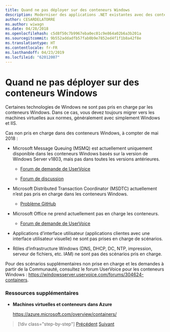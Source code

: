 ```yaml
---
title: Quand ne pas déployer sur des conteneurs Windows
description: Moderniser des applications .NET existantes avec des conteneurs de Cloud Azure et Windows | Quand ne pas déployer sur des conteneurs Windows
author: CESARDELATORRE
ms.author: wiwagn
ms.date: 04/28/2018
ms.openlocfilehash: c5d8f50c7b9967eba0ec01c9e864a02b6a3b201a
ms.sourcegitcommit: 9b552addadfb57fab0b9e7852ed4f1f1b8a42f8e
ms.translationtype: HT
ms.contentlocale: fr-FR
ms.lasthandoff: 04/23/2019
ms.locfileid: "62012007"
---
```

# <a name="when-not-to-deploy-to-windows-containers"></a>Quand ne pas déployer sur des conteneurs Windows

Certaines technologies de Windows ne sont pas pris en charge par les conteneurs Windows. Dans ce cas, vous devez toujours migrer vers les machines virtuelles aux normes, généralement avec simplement Windows et IIS.

Cas non pris en charge dans des conteneurs Windows, à compter de mai 2018 :

- Microsoft Message Queuing (MSMQ) est actuellement uniquement disponible dans les conteneurs Windows basés sur la version de Windows Server v1803, mais pas dans toutes les versions antérieures.

  - [Forum de demande de UserVoice](https://windowsserver.uservoice.com/forums/304624-containers/suggestions/15719031-create-base-container-image-with-msmq-server)

  - [Forum de discussion](https://social.msdn.microsoft.com/Forums/bce99a7d-aa60-44fa-a348-450855650810/msmqserver-is-it-supported?forum=windowscontainers)

- Microsoft Distributed Transaction Coordinator (MSDTC) actuellement n’est pas pris en charge dans les conteneurs Windows.

  - [Problème GitHub](https://github.com/MicrosoftDocs/Virtualization-Documentation/issues/494)

- Microsoft Office ne prend actuellement pas en charge les conteneurs.

  - [Forum de demande de UserVoice](https://windowsserver.uservoice.com/forums/304624-containers/suggestions/19686220-provide-office-support-for-containers)

- Applications d’interface utilisateur (applications clientes avec une interface utilisateur visuelle) ne sont pas prises en charge de scénarios.

- Rôles d’infrastructure Windows (DNS, DHCP, DC, NTP, impression, serveur de fichiers, etc. IAM) ne sont pas des scénarios pris en charge.

Pour des scénarios supplémentaires non prise en charge et les demandes à partir de la Communauté, consultez le forum UserVoice pour les conteneurs Windows : <https://windowsserver.uservoice.com/forums/304624-containers>.

### <a name="additional-resources"></a>Ressources supplémentaires

- **Machines virtuelles et conteneurs dans Azure**

    <https://azure.microsoft.com/overview/containers/>

> [!div class="step-by-step"]
> [Précédent](deploy-existing-net-apps-as-windows-containers.md)
> [Suivant](when-to-deploy-windows-containers-in-your-on-premises-iaas-vm-infrastructure.md)

